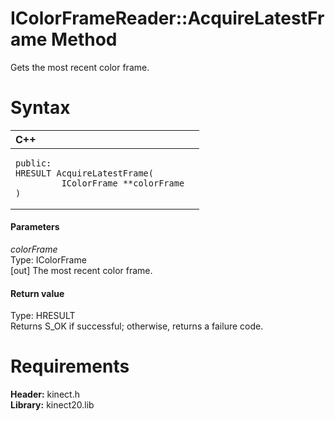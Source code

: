 IColorFrameReader::AcquireLatestFrame Method  
============================================  

Gets the most recent color frame. <span id="syntaxSection"></span>

Syntax  
======  

<table>
<colgroup>
<col width="100%" />
</colgroup>
<thead>
<tr class="header">
<th align="left">C++</th>
</tr>
</thead>
<tbody>
<tr class="odd">
<td align="left"><pre><code>public:  
HRESULT AcquireLatestFrame(  
         IColorFrame **colorFrame  
)</code></pre></td>
</tr>
</tbody>
</table>

<span id="ID4EG"></span>
#### Parameters  

*colorFrame*    
Type: IColorFrame  
[out] The most recent color frame.  

<span id="ID4EP"></span>
#### Return value  

Type: HRESULT  
Returns S\_OK if successful; otherwise, returns a failure code.  

<span id="requirements"></span>

Requirements  
============  

**Header:** kinect.h  
**Library:** kinect20.lib  



<!--Please do not edit the data in the comment block below.-->
<!--
TOCTitle : AcquireLatestFrame Method
RLTitle : IColorFrameReader::AcquireLatestFrame Method
KeywordK : AcquireLatestFrame method
KeywordK : IColorFrameReader::AcquireLatestFrame method
KeywordF : IColorFrameReader::AcquireLatestFrame
KeywordF : AcquireLatestFrame
KeywordF : Microsoft.Kinect.kinect.IColorFrameReader.AcquireLatestFrame(IColorFrame@)
KeywordA : M:Microsoft.Kinect.kinect.IColorFrameReader.AcquireLatestFrame(IColorFrame@)
AssetID : M:Microsoft.Kinect.kinect.IColorFrameReader.AcquireLatestFrame(IColorFrame@)
Locale : en-us
CommunityContent : 1
APIType : Managed
APILocation : 
APIName : Microsoft.Kinect.kinect.IColorFrameReader::AcquireLatestFrame
TargetOS : Windows
TopicType : kbSyntax
DevLang : C++
DocSet : K4Wv2
ProjType : K4Wv2Proj
Technology : Kinect for Windows
Product : Kinect for Windows SDK v2
productversion : 20
-->
